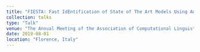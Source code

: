 ```yaml
---
title: "FIESTA: Fast IdEntification of State of The Art Models Using Adaptive Bandit Algorithms"
collection: talks
type: "Talk"
venue: "The Annual Meeting of the Association of Computational Linguists (ACL)"
date: 2019-08-01
location: "Florence, Italy"
---
```


